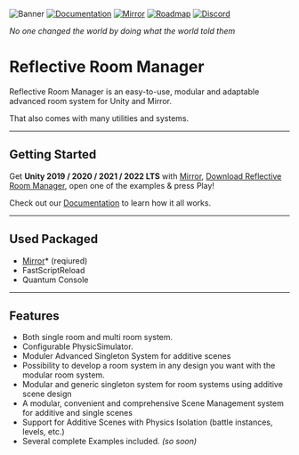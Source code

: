![Banner](https://github.com/ibrahimAlbyrk/Reflective-Room-Manager/assets/47694762/7c61e8fa-6162-493b-92eb-43b4bd7b8e88)
[![Documentation](https://img.shields.io/badge/Docs-white)](https://reflective-roommanager.gitbook.io/docs)
[![Mirror](https://img.shields.io/badge/Mirror-white)](https://reflective-roommanager.gitbook.io/docs)
[![Roadmap](https://img.shields.io/badge/Roadmap-white)](https://trello.com/b/IyZs7NIi)
[![Discord](https://img.shields.io/discord/1167179553836380270?style=social&logo=discord&label=Discord&labelColor=white&color=gray)](https://discord.gg/MMutVRg8Jg)

*No one changed the world by doing what the world told them*

# Reflective Room Manager
Reflective Room Manager is an easy-to-use, modular and adaptable advanced room system for Unity and Mirror.

That also comes with many utilities and systems.

---
## Getting Started
Get **Unity 2019 / 2020 / 2021 / 2022 LTS** with [Mirror](https://github.com/MirrorNetworking/Mirror), [Download Reflective Room Manager](), open one of the examples & press Play!

Check out our [Documentation](https://reflective-roommanager.gitbook.io/docs) to learn how it all works.

---
## Used Packaged
- [Mirror](https://assetstore.unity.com/packages/tools/network/mirror-129321)* (reqiured)
- FastScriptReload
- Quantum Console

---
## Features
- Both single room and multi room system.
- Configurable PhysicSimulator.
- Moduler Advanced Singleton System for additive scenes
- Possibility to develop a room system in any design you want with the modular room system.
- Modular and generic singleton system for room systems using additive scene design
- A modular, convenient and comprehensive Scene Management system for additive and single scenes
- Support for Additive Scenes with Physics Isolation (battle instances, levels, etc.)
- Several complete Examples included. *(so soon)*
